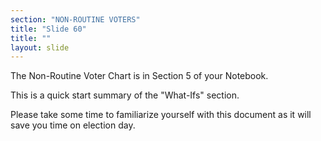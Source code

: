 ```yaml
---
section: "NON-ROUTINE VOTERS"
title: "Slide 60"
title: ""
layout: slide
---
```


The Non-Routine Voter Chart is in Section 5 of your Notebook.

This is a quick start summary of the "What-Ifs" section.

Please take some time to familiarize yourself with this document as it will save you time on election day.




